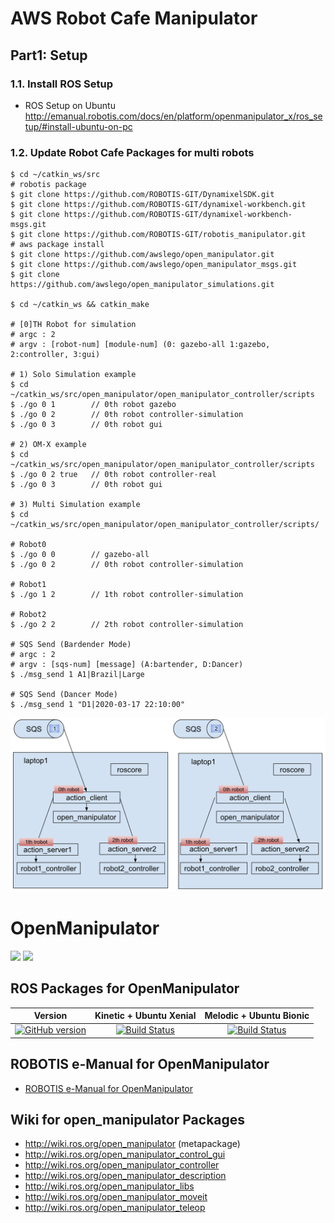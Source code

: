# AWS Robot Cafe Manipulator 

## Part1: Setup
### 1.1. Install ROS Setup
- ROS Setup on Ubuntu http://emanual.robotis.com/docs/en/platform/openmanipulator_x/ros_setup/#install-ubuntu-on-pc

### 1.2. Update Robot Cafe Packages for multi robots
```
$ cd ~/catkin_ws/src
# robotis package
$ git clone https://github.com/ROBOTIS-GIT/DynamixelSDK.git
$ git clone https://github.com/ROBOTIS-GIT/dynamixel-workbench.git
$ git clone https://github.com/ROBOTIS-GIT/dynamixel-workbench-msgs.git
$ git clone https://github.com/ROBOTIS-GIT/robotis_manipulator.git
# aws package install
$ git clone https://github.com/awslego/open_manipulator.git
$ git clone https://github.com/awslego/open_manipulator_msgs.git
$ git clone https://github.com/awslego/open_manipulator_simulations.git

$ cd ~/catkin_ws && catkin_make

# [0]TH Robot for simulation
# argc : 2
# argv : [robot-num] [module-num] (0: gazebo-all 1:gazebo, 2:controller, 3:gui)

# 1) Solo Simulation example
$ cd ~/catkin_ws/src/open_manipulator/open_manipulator_controller/scripts 
$ ./go 0 1        // 0th robot gazebo 
$ ./go 0 2        // 0th robot controller-simulation 
$ ./go 0 3        // 0th robot gui

# 2) OM-X example
$ cd ~/catkin_ws/src/open_manipulator/open_manipulator_controller/scripts 
$ ./go 0 2 true   // 0th robot controller-real
$ ./go 0 3        // 0th robot gui 

# 3) Multi Simulation example
$ cd ~/catkin_ws/src/open_manipulator/open_manipulator_controller/scripts/ 

# Robot0
$ ./go 0 0        // gazebo-all  
$ ./go 0 2        // 0th robot controller-simulation 

# Robot1
$ ./go 1 2        // 1th robot controller-simulation 
 
# Robot2
$ ./go 2 2        // 2th robot controller-simulation

# SQS Send (Bardender Mode)
# argc : 2
# argv : [sqs-num] [message] (A:bartender, D:Dancer)
$ ./msg_send 1 A1|Brazil|Large

# SQS Send (Dancer Mode)
$ ./msg_send 1 "D1|2020-03-17 22:10:00" 
```

![img](https://github.com/awslego/open_manipulator/blob/master/msg.png)


# OpenManipulator
<img src="https://github.com/ROBOTIS-GIT/emanual/blob/master/assets/images/platform/openmanipulator_x/OpenManipulator.png">
<img src="https://github.com/ROBOTIS-GIT/emanual/blob/master/assets/images/platform/openmanipulator_x/OpenManipulator_Chain_Capture.png" width="500">

## ROS Packages for OpenManipulator
|Version|Kinetic + Ubuntu Xenial|Melodic + Ubuntu Bionic|
|:---:|:---:|:---:|
|[![GitHub version](https://badge.fury.io/gh/ROBOTIS-GIT%2Fopen_manipulator.svg)](https://badge.fury.io/gh/ROBOTIS-GIT%2Fopen_manipulator)|[![Build Status](https://travis-ci.org/ROBOTIS-GIT/open_manipulator.svg?branch=kinetic-devel)](https://travis-ci.org/ROBOTIS-GIT/open_manipulator)|[![Build Status](https://travis-ci.org/ROBOTIS-GIT/open_manipulator.svg?branch=melodic-devel)](https://travis-ci.org/ROBOTIS-GIT/open_manipulator)|

## ROBOTIS e-Manual for OpenManipulator
- [ROBOTIS e-Manual for OpenManipulator](http://emanual.robotis.com/docs/en/platform/openmanipulator/)

## Wiki for open_manipulator Packages
- http://wiki.ros.org/open_manipulator (metapackage)
- http://wiki.ros.org/open_manipulator_control_gui
- http://wiki.ros.org/open_manipulator_controller
- http://wiki.ros.org/open_manipulator_description
- http://wiki.ros.org/open_manipulator_libs
- http://wiki.ros.org/open_manipulator_moveit
- http://wiki.ros.org/open_manipulator_teleop
